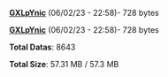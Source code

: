 [**GXLpYnic**](/data/GXLpYnic.txt) (06/02/23 - 22:58)- 728 bytes

[**GXLpYnic**](/data/GXLpYnic.txt) (06/02/23 - 22:58)- 728 bytes

**Total Datas**: 8643

**Total Size**: 57.31 MB / 57.3 MB